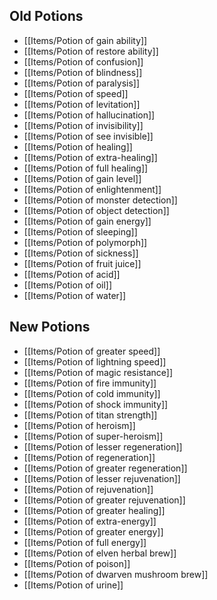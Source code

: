 ## Old Potions

- [[Items/Potion of gain ability]]
- [[Items/Potion of restore ability]]
- [[Items/Potion of confusion]]
- [[Items/Potion of blindness]]
- [[Items/Potion of paralysis]]
- [[Items/Potion of speed]]
- [[Items/Potion of levitation]]
- [[Items/Potion of hallucination]]
- [[Items/Potion of invisibility]]
- [[Items/Potion of see invisible]]
- [[Items/Potion of healing]]
- [[Items/Potion of extra-healing]]
- [[Items/Potion of full healing]]
- [[Items/Potion of gain level]]
- [[Items/Potion of enlightenment]]
- [[Items/Potion of monster detection]]
- [[Items/Potion of object detection]]
- [[Items/Potion of gain energy]]
- [[Items/Potion of sleeping]]
- [[Items/Potion of polymorph]]
- [[Items/Potion of sickness]]
- [[Items/Potion of fruit juice]]
- [[Items/Potion of acid]]
- [[Items/Potion of oil]]
- [[Items/Potion of water]]

## New Potions

- [[Items/Potion of greater speed]]
- [[Items/Potion of lightning speed]]
- [[Items/Potion of magic resistance]]
- [[Items/Potion of fire immunity]]
- [[Items/Potion of cold immunity]]
- [[Items/Potion of shock immunity]]
- [[Items/Potion of titan strength]]
- [[Items/Potion of heroism]]
- [[Items/Potion of super-heroism]]
- [[Items/Potion of lesser regeneration]]
- [[Items/Potion of regeneration]]
- [[Items/Potion of greater regeneration]]
- [[Items/Potion of lesser rejuvenation]]
- [[Items/Potion of rejuvenation]]
- [[Items/Potion of greater rejuvenation]]
- [[Items/Potion of greater healing]]
- [[Items/Potion of extra-energy]]
- [[Items/Potion of greater energy]]
- [[Items/Potion of full energy]]
- [[Items/Potion of elven herbal brew]]
- [[Items/Potion of poison]]
- [[Items/Potion of dwarven mushroom brew]]
- [[Items/Potion of urine]]